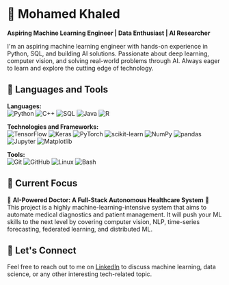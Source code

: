 # 🚀 Mohamed Khaled  
**Aspiring Machine Learning Engineer | Data Enthusiast | AI Researcher**  

I'm an aspiring machine learning engineer with hands-on experience in Python, SQL, and building AI solutions. Passionate about deep learning, computer vision, and solving real-world problems through AI. Always eager to learn and explore the cutting edge of technology.

## 🧰 Languages and Tools

**Languages:**  
![Python](https://img.shields.io/badge/-Python-3776AB?style=for-the-badge&logo=python&logoColor=white&logoWidth=25) ![C++](https://img.shields.io/badge/-C++-00599C?style=for-the-badge&logo=cplusplus&logoColor=white&logoWidth=25) ![SQL](https://img.shields.io/badge/-SQL-006A4D?style=for-the-badge&logo=postgresql&logoColor=white&logoWidth=25) ![Java](https://img.shields.io/badge/-Java-007396?style=for-the-badge&logo=java&logoColor=white&logoWidth=25) ![R](https://img.shields.io/badge/-R-276DC3?style=for-the-badge&logo=r&logoColor=white&logoWidth=25)

**Technologies and Frameworks:**  
![TensorFlow](https://img.shields.io/badge/-TensorFlow-FF6F00?style=for-the-badge&logo=tensorflow&logoColor=white&logoWidth=25) ![Keras](https://img.shields.io/badge/-Keras-D00000?style=for-the-badge&logo=keras&logoColor=white&logoWidth=25) ![PyTorch](https://img.shields.io/badge/-PyTorch-EE4C2C?style=for-the-badge&logo=pytorch&logoColor=white&logoWidth=25) ![scikit-learn](https://img.shields.io/badge/-scikit--learn-F7931E?style=for-the-badge&logo=scikit-learn&logoColor=white&logoWidth=25) ![NumPy](https://img.shields.io/badge/-NumPy-013243?style=for-the-badge&logo=numpy&logoColor=white&logoWidth=25) ![pandas](https://img.shields.io/badge/-pandas-150458?style=for-the-badge&logo=pandas&logoColor=white&logoWidth=25) ![Jupyter](https://img.shields.io/badge/-Jupyter-F37626?style=for-the-badge&logo=jupyter&logoColor=white&logoWidth=25) ![Matplotlib](https://img.shields.io/badge/-Matplotlib-005C5C?style=for-the-badge&logo=matplotlib&logoColor=white&logoWidth=25)

**Tools:**  
![Git](https://img.shields.io/badge/-Git-F05032?style=for-the-badge&logo=git&logoColor=white&logoWidth=25) ![GitHub](https://img.shields.io/badge/-GitHub-181717?style=for-the-badge&logo=github&logoColor=white&logoWidth=25) ![Linux](https://img.shields.io/badge/-Linux-000000?style=for-the-badge&logo=linux&logoColor=white&logoWidth=25) ![Bash](https://img.shields.io/badge/-Bash-4EAA25?style=for-the-badge&logo=gnu-bash&logoColor=white&logoWidth=25)


## 🌱 Current Focus

🚀 **AI-Powered Doctor: A Full-Stack Autonomous Healthcare System** 🚀  
This project is a highly machine-learning-intensive system that aims to automate medical diagnostics and patient management. It will push your ML skills to the next level by covering computer vision, NLP, time-series forecasting, federated learning, and distributed ML.

## 🤝 Let's Connect  

Feel free to reach out to me on [LinkedIn](https://www.linkedin.com/in/mohamed-khaled-5928b0319) to discuss machine learning, data science, or any other interesting tech-related topic.
